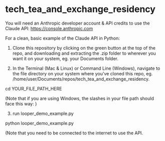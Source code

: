 # tech_tea_and_exchange_residency

You will need an Anthropic developer account & API credits to use the Claude API:
https://console.anthropic.com

For a clean, basic example of the Claude API in Python:

1) Clone this repository by clicking on the green button at the top of the repo, and downloading and extracting the .zip folder to wherever you want it on your system, eg. your Documents folder.

2) In the Terminal (Mac & Linux) or Command Line (Windows), navigate to the file directory on your system where you've cloned this repo, eg. /home/user/Documents/repos/tech_tea_and_exchange_residency.

  cd YOUR_FILE_PATH_HERE

(Note that if you are using Windows, the slashes in your file path should face this way: \)

3) run looper_demo_example.py

  python looper_demo_example.py

(Note that you need to be connected to the internet to use the API.
